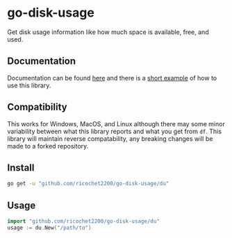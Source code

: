 go-disk-usage
=============

Get disk usage information like how much space is available, free, and used.  

## Documentation
Documentation can be found [here](https://godoc.org/github.com/ricochet2200/go-disk-usage/du) and there is a [short example](https://github.com/ricochet2200/go-disk-usage/blob/master/duexample.go) of how to use this library.

## Compatibility
This works for Windows, MacOS, and Linux although there may some minor variability between what this library reports and what you get from `df`.  This library will maintain reverse compatability, any breaking changes will be made to a forked repository.

## Install

```bash
go get -u "github.com/ricochet2200/go-disk-usage/du"
```

## Usage

```go
import "github.com/ricochet2200/go-disk-usage/du"
usage := du.New("/path/to")
```